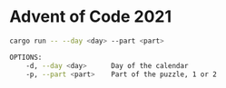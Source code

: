 # Advent of Code 2021

```bash
cargo run -- --day <day> --part <part>

OPTIONS:
    -d, --day <day>      Day of the calendar
    -p, --part <part>    Part of the puzzle, 1 or 2
```
